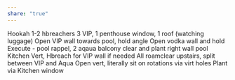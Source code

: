 ```yaml
---
share: "true"
---
```


Hookah
	1-2 hbreachers
	3 VIP, 1 penthouse window, 1 roof (watching luggage)
	Open VIP wall towards pool, hold angle
	Open vodka wall and hold
	Execute - pool rappel, 2 aqaua balcony clear and plant right wall pool
Kitchen
	Vert, Hbreach for VIP wall if needed
	All roamclear upstairs, split between VIP and Aqua
	Open vert, literally sit on rotations via virt holes
	Plant via Kitchen window
	